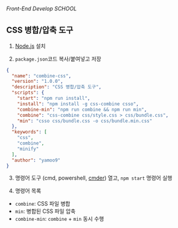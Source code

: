 ###### Front-End Develop SCHOOL

## CSS 병합/압축 도구

1. [Node.js](https://nodejs.org/en/download/) 설치

2. `package.json`코드 복사/붙여넣고 저장

```json
{
  "name": "combine-css",
  "version": "1.0.0",
  "description": "CSS 병합/압축 도구",
  "scripts": {
    "start": "npm run install",
    "install": "npm install -g css-combine csso",
    "combine-min": "npm run combine && npm run min",
    "combine": "css-combine css/style.css > css/bundle.css",
    "min": "csso css/bundle.css -o css/bundle.min.css"
  },
  "keywords": [
    "css",
    "combine",
    "minify"
  ],
  "author": "yamoo9"
}
```

3. 명령어 도구 (cmd, powershell, [cmder](http://cmder.net/)) 열고, `npm start` 명령어 실행

4. 명령어 목록
  - `combine`: CSS 파일 병합
  - `min`: 병합된 CSS 파일 압축
  - `combine-min`: `combine` + `min` 동시 수행
